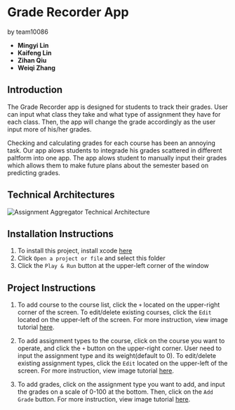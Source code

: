 # Grade Recorder App
by team10086
- **Mingyi Lin**
- **Kaifeng Lin** 
- **Zihan Qiu**
- **Weiqi Zhang**

## Introduction
The Grade Recorder app is designed for students to track their grades. User can input what class they take and what type of assignment they have for each class. Then, the app will change the grade accordingly as the user input more of his/her grades. 

Checking and calculating grades for each course has been an annoying task. Our app alows students to integrade his grades scattered in different paltform into one app. The app alows student to manually input their grades which allows them to make future plans about the semester based on predicting grades. 


## Technical Architectures
![Assignment Aggregator Technical Architecture](https://user-images.githubusercontent.com/73103203/236536444-81aab033-cff7-408f-95e9-bba8be0fa08d.png)

## Installation Instructions
1. To install this project, install xcode [here](https://apps.apple.com/us/app/xcode/id497799835?mt=12)
2. Click ```Open a project or file``` and select this folder
3. Click the ```Play & Run``` button at the upper-left corner of the window

## Project Instructions
1. To add course to the course list, click the ```+``` located on the upper-right corner of the screen. To edit/delete existing courses, click the ```Edit``` located on the upper-left of the screen. 
 For more instruction, view image tutorial [here](https://user-images.githubusercontent.com/73103203/236522931-8ae4abd8-d471-4e8a-a8e5-25bb7fc3eb00.png).
  
2. To add assignment types to the course, click on the course you want to operate, and click the ```+``` button on the upper-right corner. User need to input the assignment type and its weight(default to 0). To edit/delete existing assignment types, click the ```Edit``` located on the upper-left of the screen. 
For more instruction, view image tutorial [here](https://user-images.githubusercontent.com/73103203/236523103-1c6f7285-210d-43d0-81d2-b97687e51a30.png).

3. To add grades, click on the assignment type you want to add, and input the grades on a scale of 0-100 at the bottom. Then, click on the ```Add Grade``` button. For more instruction, view image tutorial [here](https://user-images.githubusercontent.com/73103203/236523184-c8cda280-e4ff-4d88-8773-964c90bef38b.png).

